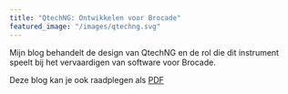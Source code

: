 ```yaml
---
title: "QtechNG: Ontwikkelen voor Brocade"
featured_image: "/images/qtechng.svg"
---
```

Mijn blog behandelt de design van QtechNG en de rol die dit instrument speelt bij het vervaardigen van software voor Brocade.

Deze blog kan je ook raadplegen als [PDF](post/images/qtechng.pdf)